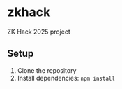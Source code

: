 # zkhack
ZK Hack 2025 project

## Setup

1. Clone the repository
2. Install dependencies: `npm install`
